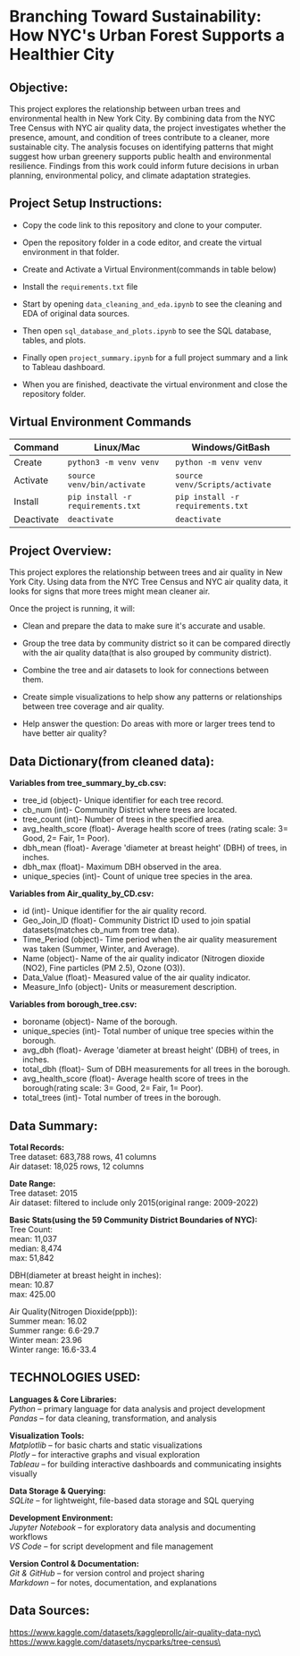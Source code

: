 # Branching Toward Sustainability: How NYC's Urban Forest Supports a Healthier City
## Objective:
This project explores the relationship between urban trees and environmental health in New York City. By combining data from the NYC Tree Census with NYC air quality data, the project investigates whether the presence, amount, and condition of trees contribute to a cleaner, more sustainable city. The analysis focuses on identifying patterns that might suggest how urban greenery supports public health and environmental resilience. Findings from this work could inform future decisions in urban planning, environmental policy, and climate adaptation strategies.



## Project Setup Instructions:

+ Copy the code link to this repository and clone to your computer.
+ Open the repository folder in a code editor, and create the virtual environment in that folder.
+ Create and Activate a Virtual Environment(commands in table below)
+ Install the `requirements.txt` file

+ Start by opening `data_cleaning_and_eda.ipynb`  to see the cleaning and EDA of original data sources.
+ Then open `sql_database_and_plots.ipynb` to see the SQL database, tables, and plots.
+ Finally open `project_summary.ipynb` for a full project summary and a link to Tableau dashboard.
+ When you are finished, deactivate the virtual environment and close the repository folder.

## Virtual Environment Commands 
| **Command** |           **Linux/Mac**               |         **Windows/GitBash**          |
| ----------  | ------------------------------------- | ------------------------------------ |
|  Create     |    `python3 -m venv venv`             |   `python -m venv venv`              |
|  Activate   |    `source venv/bin/activate`         |   `source venv/Scripts/activate`     |
|  Install    |    `pip install -r requirements.txt`  |   `pip install -r requirements.txt`  |
|  Deactivate |    `deactivate`                       |   `deactivate`                       |







## Project Overview:

This project explores the relationship between trees and air quality in New York City. Using data from the NYC Tree Census and NYC air quality data, it looks for signs that more trees might mean cleaner air.

Once the project is running, it will:

+ Clean and prepare the data to make sure it's accurate and usable.

+ Group the tree data by community district so it can be compared directly with the air quality data(that is also grouped by community district).

+ Combine the tree and air datasets to look for connections between them.

+ Create simple visualizations to help show any patterns or relationships between tree coverage and air quality.

+ Help answer the question: Do areas with more or larger trees tend to have better air quality?







## Data Dictionary(from cleaned data):

**Variables from tree_summary_by_cb.csv:**
+ tree_id (object)- Unique identifier for each tree record.
+ cb_num (int)-  Community District where trees are located.
+ tree_count (int)-  Number of trees in the specified area.
+ avg_health_score (float)-  Average health score of trees (rating scale: 3= Good, 2= Fair, 1= Poor).
+ dbh_mean (float)-  Average 'diameter at breast height' (DBH) of trees, in inches.
+ dbh_max	(float)-  Maximum DBH observed in the area.
+ unique_species (int)-  Count of unique tree species in the area.

**Variables from Air_quality_by_CD.csv:**
+ id	(int)-  Unique identifier for the air quality record.
+ Geo_Join_ID	(float)-  Community District ID used to join spatial datasets(matches cb_num from tree data).
+ Time_Period	(object)-  Time period when the air quality measurement was taken (Summer, Winter, and Average).
+ Name (object)-  Name of the air quality indicator (Nitrogen dioxide (NO2), Fine particles (PM 2.5), Ozone (O3)).
+ Data_Value (float)-  Measured value of the air quality indicator.
+ Measure_Info (object)-  Units or measurement description.

**Variables from borough_tree.csv:**
+ boroname (object)-	Name of the borough.
+ unique_species (int)-  Total number of unique tree species within the borough.
+ avg_dbh (float)-  Average 'diameter at breast height' (DBH) of trees, in inches.
+ total_dbh (float)-  Sum of DBH measurements for all trees in the borough.
+ avg_health_score (float)-  Average health score of trees in the borough(rating scale: 3= Good, 2= Fair, 1= Poor).
+ total_trees	(int)-  Total number of trees in the borough.





## Data Summary:  

**Total Records:**\
Tree dataset:   683,788 rows,  41 columns\
Air dataset:    18,025 rows,  12 columns

**Date Range:**\
Tree dataset: 2015\
Air dataset: filtered to include only 2015(original range: 2009-2022)

**Basic Stats(using the 59 Community District Boundaries of NYC):**\
Tree Count:\
    mean: 11,037\
    median: 8,474\
    max: 51,842

DBH(diameter at breast height in inches):\
    mean: 10.87\
    max: 425.00

Air Quality(Nitrogen Dioxide(ppb)):\
    Summer mean: 16.02\
    Summer range: 6.6-29.7\
    Winter mean: 23.96\
    Winter range: 16.6-33.4



## TECHNOLOGIES USED:

**Languages & Core Libraries:**\
_Python_ – primary language for data analysis and project development\
_Pandas_ – for data cleaning, transformation, and analysis

**Visualization Tools:**\
_Matplotlib_ – for basic charts and static visualizations\
_Plotly_ – for interactive graphs and visual exploration\
_Tableau_ – for building interactive dashboards and communicating insights visually

**Data Storage & Querying:**\
_SQLite_ – for lightweight, file-based data storage and SQL querying

**Development Environment:**\
_Jupyter Notebook_ – for exploratory data analysis and documenting workflows\
_VS Code_ – for script development and file management

**Version Control & Documentation:**\
_Git & GitHub_ – for version control and project sharing\
_Markdown_ – for notes, documentation, and explanations





## Data Sources:
https://www.kaggle.com/datasets/kaggleprollc/air-quality-data-nyc\
https://www.kaggle.com/datasets/nycparks/tree-census\

